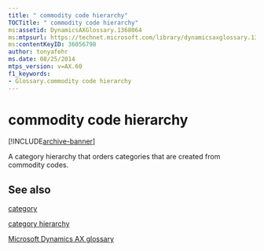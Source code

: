 ```yaml
---
title: " commodity code hierarchy"
TOCTitle: " commodity code hierarchy"
ms:assetid: DynamicsAXGlossary.1368064
ms:mtpsurl: https://technet.microsoft.com/library/dynamicsaxglossary.1368064(v=AX.60)
ms:contentKeyID: 36056798
author: tonyafehr
ms.date: 08/25/2014
mtps_version: v=AX.60
f1_keywords:
- Glossary.commodity code hierarchy
---
```


# commodity code hierarchy


[!INCLUDE[archive-banner](includes/archive-banner.md)]

A category hierarchy that orders categories that are created from commodity codes.

## See also

[category](https://technet.microsoft.com/library/hh242303\(v=ax.60\))

[category hierarchy](category-hierarchy.md)

[Microsoft Dynamics AX glossary](glossary/microsoft-dynamics-ax-glossary.md)

  


